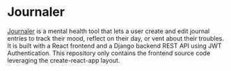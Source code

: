 # Journaler
[Journaler](https://journaler.netlify.app) is a mental health tool that lets a user create and edit journal entries to track their mood, reflect on their day, or vent about their troubles. It is built with a React frontend and a Django backend REST API using JWT Authentication. This repository only contains the frontend source code leveraging the create-react-app layout.

